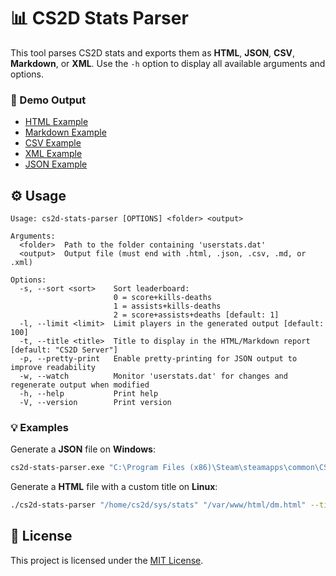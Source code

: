 # 📊 CS2D Stats Parser
This tool parses CS2D stats and exports them as **HTML**, **JSON**, **CSV**, **Markdown**, or **XML**.
Use the `-h` option to display all available arguments and options.

### 🧪 Demo Output
- [HTML Example](https://cs2d.pp.ua/demo.html)
- [Markdown Example](/example-output/demo.md)
- [CSV Example](/example-output/demo.csv)
- [XML Example](/example-output/demo.xml)
- [JSON Example](/example-output/demo.json)

## ⚙️ Usage
```
Usage: cs2d-stats-parser [OPTIONS] <folder> <output>

Arguments:
  <folder>  Path to the folder containing 'userstats.dat'
  <output>  Output file (must end with .html, .json, .csv, .md, or .xml)

Options:
  -s, --sort <sort>    Sort leaderboard:
                       0 = score+kills-deaths
                       1 = assists+kills-deaths
                       2 = score+assists+deaths [default: 1]
  -l, --limit <limit>  Limit players in the generated output [default: 100]
  -t, --title <title>  Title to display in the HTML/Markdown report [default: "CS2D Server"]
  -p, --pretty-print   Enable pretty-printing for JSON output to improve readability
  -w, --watch          Monitor 'userstats.dat' for changes and regenerate output when modified
  -h, --help           Print help
  -V, --version        Print version
```

### 💡 Examples
Generate a **JSON** file on **Windows**:
```bash
cs2d-stats-parser.exe "C:\Program Files (x86)\Steam\steamapps\common\CS2D\sys\stats" "report.json"
```
Generate a **HTML** file with a custom title on **Linux**:
```bash
./cs2d-stats-parser "/home/cs2d/sys/stats" "/var/www/html/dm.html" --title "Deathmatch Server"
```

## 📄 License
This project is licensed under the [MIT License](LICENSE).
